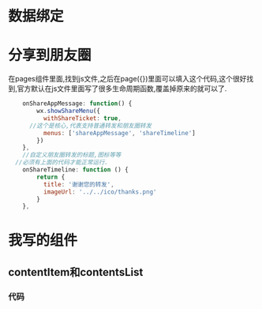 # 数据绑定

# 分享到朋友圈

在pages组件里面,找到js文件,之后在page({})里面可以填入这个代码,这个很好找到,官方默认在js文件里面写了很多生命周期函数,覆盖掉原来的就可以了.

```javascript
	onShareAppMessage: function() {
		wx.showShareMenu({
	      withShareTicket: true,
      //这个是核心,代表支持普通转发和朋友圈转发
	      menus: ['shareAppMessage', 'shareTimeline']
	    })
	},
	//自定义朋友圈转发的标题,图标等等
  //必须有上面的代码才能正常运行.
	onShareTimeline: function () {
		return {
	      title: '谢谢您的转发',
	      imageUrl: '../../ico/thanks.png'
	    }
	},
```



# 我写的组件

## contentItem和contentsList

### 代码



